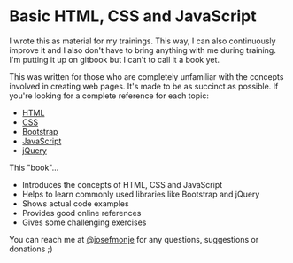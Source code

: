 # Basic HTML, CSS and JavaScript


I wrote this as material for my trainings. This way, I can also continuously improve it and I also don't have to bring anything with me during training. I'm putting it up on gitbook but I can't to call it a book yet. 

This was written for those who are completely unfamiliar with the concepts involved in creating web pages. It's made to be as succinct as possible. If you're looking for a complete reference for each topic:

* [HTML](https://developer.mozilla.org/en-US/docs/Web/HTML?redirectlocale=en-US&redirectslug=HTML)
* [CSS](https://developer.mozilla.org/en-US/docs/Web/CSS?redirectlocale=en-US&redirectslug=CSS)
* [Bootstrap](http://getbootstrap.com/getting-started/)
* [JavaScript](https://developer.mozilla.org/en-US/docs/Web/javascript)
* [jQuery](http://api.jquery.com/)

This "book"...

* Introduces the concepts of HTML, CSS and JavaScript
* Helps to learn commonly used libraries like Bootstrap and jQuery
* Shows actual code examples
* Provides good online references
* Gives some challenging exercises

You can reach me at [@josefmonje](https://twitter.com/josefmonje) for any questions, suggestions or donations ;)